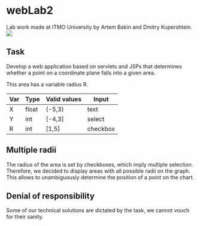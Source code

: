 # webLab2
Lab work made at ITMO University by Artem Bakin and Dmitry Kupershtein.
![](https://user-images.githubusercontent.com/38016689/104229215-035c3b80-545d-11eb-8e63-f185ac091fa9.png)

## Task
Develop a web application based on servlets and JSPs that determines whether a point on a coordinate plane falls into a
given area.

This area has a variable radius R.

| Var | Type | Valid values | Input   |
| --- | ---- | ------------ | ------- |
| X   |float |(-5,3)        | text    |
| Y   |int   |[-4,3]        | select  |
| R   |int   |[1,5]         | checkbox|

## Multiple radii
The radius of the area is set by checkboxes, which imply multiple selection. Therefore, we decided to display areas
with all possible radii on the graph. This allows to unambiguously determine the position of a point on the chart.

## Denial of responsibility
Some of our technical solutions are dictated by the task, we cannot vouch for their sanity.
